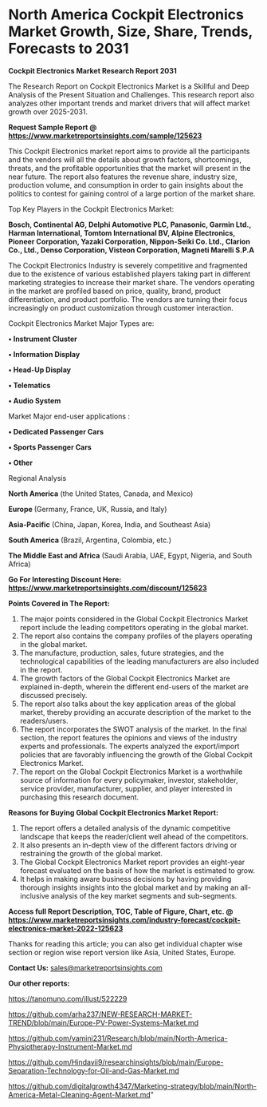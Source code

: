 # North America Cockpit Electronics Market Growth, Size, Share, Trends, Forecasts to 2031

<strong>Cockpit Electronics Market Research Report 2031</strong>

The Research Report on Cockpit Electronics Market is a Skillful and Deep Analysis of the Present Situation and Challenges. This research report also analyzes other important trends and market drivers that will affect market growth over 2025-2031.

<strong>Request Sample Report @ <a href=https://www.marketreportsinsights.com/sample/125623>https://www.marketreportsinsights.com/sample/125623</a></strong>

This Cockpit Electronics market report aims to provide all the participants and the vendors will all the details about growth factors, shortcomings, threats, and the profitable opportunities that the market will present in the near future. The report also features the revenue share, industry size, production volume, and consumption in order to gain insights about the politics to contest for gaining control of a large portion of the market share.

Top Key Players in the Cockpit Electronics Market:

<strong>Bosch, Continental AG, Delphi Automotive PLC, Panasonic, Garmin Ltd., Harman International, Tomtom International BV, Alpine Electronics, Pioneer Corporation, Yazaki Corporation, Nippon-Seiki Co. Ltd., Clarion Co., Ltd., Denso Corporation, Visteon Corporation, Magneti Marelli S.P.A</strong>

The Cockpit Electronics Industry is severely competitive and fragmented due to the existence of various established players taking part in different marketing strategies to increase their market share. The vendors operating in the market are profiled based on price, quality, brand, product differentiation, and product portfolio. The vendors are turning their focus increasingly on product customization through customer interaction.

Cockpit Electronics Market Major Types are:

<strong>• Instrument Cluster

• Information Display

• Head-Up Display

• Telematics

• Audio System</strong>

Market Major end-user applications :

<strong>• Dedicated Passenger Cars

• Sports Passenger Cars

• Other</strong>

Regional Analysis

</u><strong><b>North America</b></strong> (the United States, Canada, and Mexico)

<strong><b>Europe </b></strong>(Germany, France, UK, Russia, and Italy)

<strong><b>Asia-Pacific</b></strong> (China, Japan, Korea, India, and Southeast Asia)

<strong><b>South America</b></strong> (Brazil, Argentina, Colombia, etc.)

<strong><b>The Middle East and Africa</b></strong> (Saudi Arabia, UAE, Egypt, Nigeria, and South Africa)

<strong>Go For Interesting Discount Here: <a href=https://www.marketreportsinsights.com/discount/125623>https://www.marketreportsinsights.com/discount/125623</a></strong>

<strong>Points Covered in The Report:</strong>
<ol>
  <li>The major points considered in the Global Cockpit Electronics Market report include the leading competitors operating in the global market.</li>
  <li>The report also contains the company profiles of the players operating in the global market.</li>
  <li>The manufacture, production, sales, future strategies, and the technological capabilities of the leading manufacturers are also included in the report.</li>
  <li>The growth factors of the Global Cockpit Electronics Market are explained in-depth, wherein the different end-users of the market are discussed precisely.</li>
  <li>The report also talks about the key application areas of the global market, thereby providing an accurate description of the market to the readers/users.</li>
  <li>The report incorporates the SWOT analysis of the market. In the final section, the report features the opinions and views of the industry experts and professionals. The experts analyzed the export/import policies that are favorably influencing the growth of the Global Cockpit Electronics Market.</li>
  <li>The report on the Global Cockpit Electronics Market is a worthwhile source of information for every policymaker, investor, stakeholder, service provider, manufacturer, supplier, and player interested in purchasing this research document.</li>
</ol>
<strong>Reasons for Buying Global Cockpit Electronics Market Report:</strong>

<ol>
  <li>The report offers a detailed analysis of the dynamic competitive landscape that keeps the reader/client well ahead of the competitors.</li>
  <li>It also presents an in-depth view of the different factors driving or restraining the growth of the global market.</li>
  <li>The Global Cockpit Electronics Market report provides an eight-year forecast evaluated on the basis of how the market is estimated to grow.</li>
  <li>It helps in making aware business decisions by having providing thorough insights insights into the global market and by making an all-inclusive analysis of the key market segments and sub-segments.</li>
</ol>
<strong>Access full Report Description, TOC, Table of Figure, Chart, etc. @ <a href=https://www.marketreportsinsights.com/industry-forecast/cockpit-electronics-market-2022-125623>https://www.marketreportsinsights.com/industry-forecast/cockpit-electronics-market-2022-125623</a></strong>


Thanks for reading this article; you can also get individual chapter wise section or region wise report version like Asia, United States, Europe.

<strong>Contact Us:</strong>
sales@marketreportsinsights.com

<strong>Our other reports:</strong>

<a href=https://tanomuno.com/illust/522229>https://tanomuno.com/illust/522229</a>

<a href=https://github.com/arha237/NEW-RESEARCH-MARKET-TREND/blob/main/Europe-PV-Power-Systems-Market.md>https://github.com/arha237/NEW-RESEARCH-MARKET-TREND/blob/main/Europe-PV-Power-Systems-Market.md</a>

<a href=https://github.com/yamini231/Research/blob/main/North-America-Physiotherapy-Instrument-Market.md>https://github.com/yamini231/Research/blob/main/North-America-Physiotherapy-Instrument-Market.md</a>

<a href=https://github.com/Hindavii9/researchinsights/blob/main/Europe-Separation-Technology-for-Oil-and-Gas-Market.md>https://github.com/Hindavii9/researchinsights/blob/main/Europe-Separation-Technology-for-Oil-and-Gas-Market.md</a>

<a href=https://github.com/digitalgrowth4347/Marketing-strategy/blob/main/North-America-Metal-Cleaning-Agent-Market.md>https://github.com/digitalgrowth4347/Marketing-strategy/blob/main/North-America-Metal-Cleaning-Agent-Market.md</a>"
